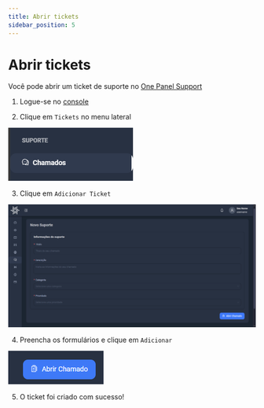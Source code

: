```yaml
---
title: Abrir tickets
sidebar_position: 5
---
```


# Abrir tickets


Você pode abrir um ticket de suporte no [One Panel Support](https://console.onepanel.com.br/app/ticket)

1. Logue-se no [console](https://console.onepanel.com.br)

2. Clique em `Tickets` no menu lateral

![Tickets](../../../static/img/prints/ticket/tickets.png)

3. Clique em `Adicionar Ticket`

![tickets-add](../../../static/img/prints/ticket/tickets-add.png)

4. Preencha os formulários e clique em `Adicionar`

![tickets-add-form](../../../static/img/prints/ticket/tickets-add-form.png)

5. O ticket foi criado com sucesso!

